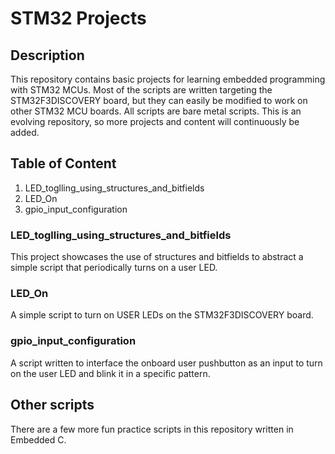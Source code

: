 # STM32 Projects
## Description
This repository contains basic projects for learning embedded programming with STM32 MCUs. Most of the scripts are written targeting the STM32F3DISCOVERY board, but they can easily be modified to work on other STM32 MCU boards. All scripts are bare metal scripts. This is an evolving repository, so more projects and content will continuously be added.

## Table of Content
1. LED_toglling_using_structures_and_bitfields
2. LED_On
3. gpio_input_configuration

### LED_toglling_using_structures_and_bitfields
This project showcases the use of structures and bitfields to abstract a simple script that periodically turns on a user LED.  

### LED_On
A simple script to turn on USER LEDs on the STM32F3DISCOVERY board.

### gpio_input_configuration
A script written to interface the onboard user pushbutton as an input to turn on the user LED and blink it in a specific pattern. 

## Other scripts
There are a few more fun practice scripts in this repository written in Embedded C.